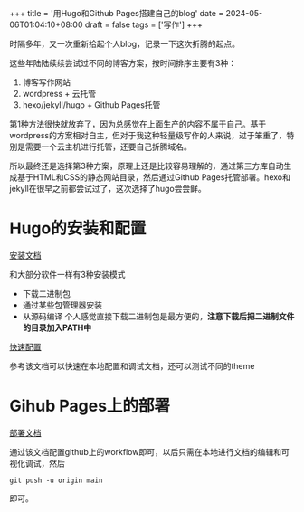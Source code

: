 +++
title = '用Hugo和Github Pages搭建自己的blog'
date = 2024-05-06T01:04:10+08:00
draft = false
tags = ['写作']
+++

时隔多年，又一次重新拾起个人blog，记录一下这次折腾的起点。

这些年陆陆续续尝试过不同的博客方案，按时间排序主要有3种：
1. 博客写作网站
2. wordpress + 云托管
3. hexo/jekyll/hugo + Github Pages托管

第1种方法很快就放弃了，因为总感觉在上面生产的内容不属于自己。基于wordpress的方案相对自主，但对于我这种轻量级写作的人来说，过于笨重了，特别是需要一个云主机进行托管，还要自己折腾域名。

所以最终还是选择第3种方案，原理上还是比较容易理解的，通过第三方库自动生成基于HTML和CSS的静态网站目录，然后通过Github Pages托管部署。hexo和jekyll在很早之前都尝试过了，这次选择了hugo尝尝鲜。

# Hugo的安装和配置
[安装文档](https://gohugo.io/installation/)

和大部分软件一样有3种安装模式
* 下载二进制包
* 通过某些包管理器安装
* 从源码编译
个人感觉直接下载二进制包是最方便的，**注意下载后把二进制文件的目录加入PATH中**

[快速配置](https://gohugo.io/getting-started/quick-start/)

参考该文档可以快速在本地配置和调试文档，还可以测试不同的theme

# Gihub Pages上的部署
[部署文档](https://gohugo.io/hosting-and-deployment/hosting-on-github/)

通过该文档配置github上的workflow即可，以后只需在本地进行文档的编辑和可视化调试，然后
```
git push -u origin main
```
即可。